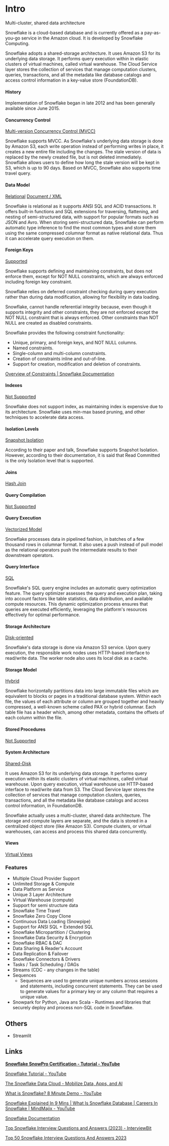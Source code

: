 # Intro

Multi-cluster, shared data architecture

Snowflake is a cloud-based database and is currently offered as a pay-as-you-go service in the Amazon cloud. It is developed by Snowflake Computing.

Snowflake adopts a shared-storage architecture. It uses Amazon S3 for its underlying data storage. It performs query execution within in elastic clusters of virtual machines, called virtual warehouse. The Cloud Service layer stores the collection of services that manage computation clusters, queries, transactions, and all the metadata like database catalogs and access control information in a key-value store (FoundationDB).

#### History

Implementation of Snowflake began in late 2012 and has been generally available since June 2015.

#### Concurrency Control

[Multi-version Concurrency Control (MVCC)](https://dbdb.io/browse?concurrency-control=multi-version-concurrency-control-mvcc)

Snowflake supports MVCC. As Snowflake's underlying data storage is done by Amazon S3, each write operation instead of performing writes in place, it creates a new entire file including the changes. The stale version of data is replaced by the newly created file, but is not deleted immediately. Snowflake allows users to define how long the stale version will be kept in S3, which is up to 90 days. Based on MVCC, Snowflake also supports time travel query.

#### Data Model

[Relational](https://dbdb.io/browse?data-model=relational) [Document / XML](https://dbdb.io/browse?data-model=document-xml)

Snowflake is relational as it supports ANSI SQL and ACID transactions. It offers built-in functions and SQL extensions for traversing, flattening, and nesting of semi-structured data, with support for popular formats such as JSON and Avro. When storing semi-structured data, Snowflake can perform automatic type inference to find the most common types and store them using the same compressed columnar format as native relational data. Thus it can accelerate query execution on them.

#### Foreign Keys

[Supported](https://dbdb.io/browse?foreign-keys=supported)

Snowflake supports defining and maintaining constraints, but does not enforce them, except for NOT NULL constraints, which are always enforced including foreign key constraint.

Snowflake relies on deferred constraint checking during query execution rather than during data modification, allowing for flexibility in data loading.

Snowflake, cannot handle referential integrity because, even though it supports integrity and other constraints, they are not enforced except the NOT NULL constraint that is always enforced. Other constraints than NOT NULL are created as disabled constraints.

Snowflake provides the following constraint functionality:

- Unique, primary, and foreign keys, and NOT NULL columns.
- Named constraints.
- Single-column and multi-column constraints.
- Creation of constraints inline and out-of-line.
- Support for creation, modification and deletion of constraints.

[Overview of Constraints | Snowflake Documentation](https://docs.snowflake.com/en/sql-reference/constraints-overview)

#### Indexes

[Not Supported](https://dbdb.io/browse?indexes=not-supported)

Snowflake does not support index, as maintaining index is expensive due to its architecture. Snowflake uses min-max based pruning, and other techniques to accelerate data access.

#### Isolation Levels

[Snapshot Isolation](https://dbdb.io/browse?isolation-levels=snapshot-isolation)

According to their paper and talk, Snowflake supports Snapshot Isolation. However, according to their documentation, it is said that Read Committed is the only Isolation level that is supported.

#### Joins

[Hash Join](https://dbdb.io/browse?joins=hash-join)

#### Query Compilation

[Not Supported](https://dbdb.io/browse?query-compilation=not-supported)

#### Query Execution

[Vectorized Model](https://dbdb.io/browse?query-execution=vectorized-model)

Snowflake processes data in pipelined fashion, in batches of a few thousand rows in columnar format. It also uses a push instead of pull model as the relational operators push the intermediate results to their downstream operators.

#### Query Interface

[SQL](https://dbdb.io/browse?query-interface=sql)

Snowflake's SQL query engine includes an automatic query optimization feature. The query optimizer assesses the query and execution plan, taking into account factors like table statistics, data distribution, and available compute resources. This dynamic optimization process ensures that queries are executed efficiently, leveraging the platform's resources effectively for optimal performance.

#### Storage Architecture

[Disk-oriented](https://dbdb.io/browse?storage-architecture=disk-oriented)

Snowflake's data storage is done via Amazon S3 service. Upon query execution, the responsible work nodes uses HTTP-based interface to read/write data. The worker node also uses its local disk as a cache.

#### Storage Model

[Hybrid](https://dbdb.io/browse?storage-model=hybrid)

Snowflake horizontally partitions data into large immutable files which are equivalent to blocks or pages in a traditional database system. Within each file, the values of each attribute or column are grouped together and heavily compressed, a well-known scheme called PAX or hybrid columnar. Each table file has a header which, among other metadata, contains the offsets of each column within the file.

#### Stored Procedures

[Not Supported](https://dbdb.io/browse?stored-procedures=not-supported)

#### System Architecture

[Shared-Disk](https://dbdb.io/browse?system-architecture=shared-disk)

It uses Amazon S3 for its underlying data storage. It performs query execution within its elastic clusters of virtual machines, called virtual warehouse. Upon query execution, virtual warehouse use HTTP-based interface to read/write data from S3. The Cloud Service layer stores the collection of services that manage computation clusters, queries, transactions, and all the metadata like database catalogs and access control information, in FoundationDB.

Snowflake actually uses a multi-cluster, shared data architecture. The storage and compute layers are separate, and the data is stored in a centralized object store (like Amazon S3). Compute clusters, or virtual warehouses, can access and process this shared data concurrently.

#### Views

[Virtual Views](https://dbdb.io/browse?views=virtual-views)

### Features

- Multiple Cloud Provider Support
- Unlimited Storage & Compute
- Data Platform as Service
- Unique 3 Layer Architecture
- Virtual Warehouse (compute)
- Support for semi structure data
- Snowflake Time Travel
- Snowflake Zero Copy Clone
- Continuous Data Loading (Snowpipe)
- Support for ANSI SQL + Extended SQL
- Snowflake Micropartition / Clustering
- Snowflake Data Security & Encryption
- Snowflake RBAC & DAC
- Data Sharing & Reader's Account
- Data Replication & Failover
- Snowflake Connectors & Drivers
- Tasks / Task Scheduling / DAGs
- Streams (CDC - any changes in the table)
- Sequences
  - Sequences are used to generate unique numbers across sessions and statements, including concurrent statements. They can be used to generate values for a primary key or any column that requires a unique value.
- Snowpark for Python, Java ans Scala - Runtimes and libraries that securely deploy and process non-SQL code in Snowflake.

## Others

- Streamlit

## Links

[**Snowflake SnowPro Certification - Tutorial - YouTube**](https://www.youtube.com/playlist?list=PLba2xJ7yxHB71_GEKbQDBk0EKMq6b6S-k)

[Snowflake Tutorial - YouTube](https://www.youtube.com/playlist?list=PLba2xJ7yxHB7SWc4Sm-Sp3uGN74ulI4pS)

[The Snowflake Data Cloud - Mobilize Data, Apps, and AI](https://www.snowflake.com/en/)

[What is Snowflake? 8 Minute Demo - YouTube](https://www.youtube.com/watch?v=9PBvVeCQi0w)

[Snowflake Explained In 9 Mins | What Is Snowflake Database | Careers In Snowflake | MindMajix - YouTube](https://www.youtube.com/watch?v=hJHWmYcdDn8)

[Snowflake Documentation](https://docs.snowflake.com/)

[Top Snowflake Interview Questions and Answers (2023) - InterviewBit](https://www.interviewbit.com/snowflake-interview-questions/)

[Top 50 Snowflake Interview Questions And Answers 2023](https://mindmajix.com/snowflake-interview-questions)
